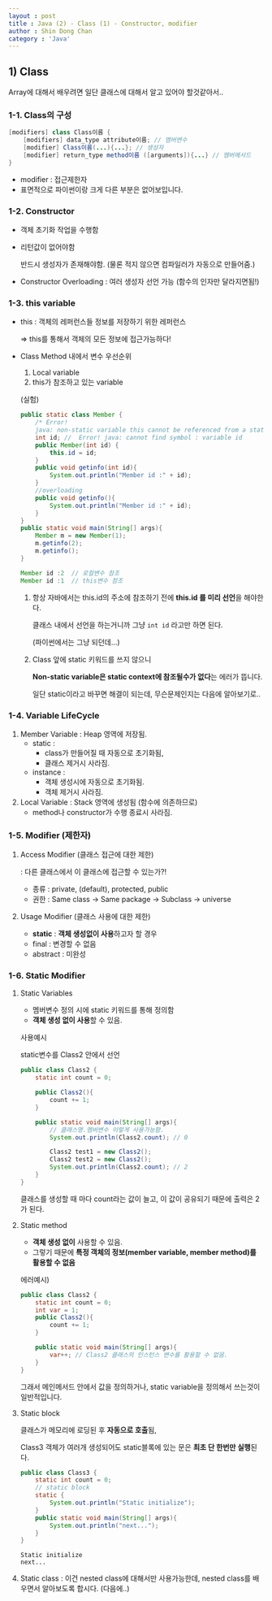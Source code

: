 ```yaml
---
layout : post
title : Java (2) - Class (1) - Constructor, modifier
author : Shin Dong Chan
category : 'Java'
---
```


## 1) Class

Array에 대해서 배우려면 일단 클래스에 대해서 알고 있어야 할것같아서..

### 1-1. Class의 구성

```java
[modifiers] class Class이름 {
    [modifiers] data_type attribute이름; // 멤버변수
    [modifier] Class이름(...){...}; // 생성자
    [modifier] return_type method이름 ([arguments]){...} // 멤버메서드
}
```

- modifier : 접근제한자
- 표면적으로 파이썬이랑 크게 다른 부분은 없어보입니다.

### 1-2. Constructor

- 객체 초기화 작업을 수행함

- 리턴값이 없어야함

  반드시 생성자가 존재해야함. (물론 적지 않으면 컴파일러가 자동으로 만들어줌.)

- Constructor Overloading : 여러 생성자 선언 가능 (함수의 인자만 달라지면됨!)

### 1-3. this variable

- this : 객체의 레퍼런스들 정보를 저장하기 위한 레퍼런스

  => this를 통해서 객체의 모든 정보에 접근가능하다!

- Class Method 내에서 변수 우선순위

  1. Local variable
  2. this가 참조하고 있는 variable

  (실험)

  ```java
  public static class Member {
      /* Error!
      java: non-static variable this cannot be referenced from a static context */
      int id; //  Error! java: cannot find symbol : variable id
      public Member(int id) {
          this.id = id;
      }
      public void getinfo(int id){
          System.out.println("Member id :" + id);
      }
      //overloading
      public void getinfo(){
          System.out.println("Member id :" + id);
      }
  }
  public static void main(String[] args){
      Member m = new Member(1);
      m.getinfo(2);
      m.getinfo();
  }
  ```

  ```java
  Member id :2  // 로컬변수 참조
  Member id :1  // this변수 참조
  ```

  1. 항상 자바에서는 this.id의 주소에 참조하기 전에 **this.id 를 미리 선언**을 해야한다.

     클래스 내에서 선언을 하는거니까 그냥 `int id` 라고만 하면 된다.

     (파이썬에서는 그냥 되던데...)

  2. Class 앞에 static 키워드를 쓰지 않으니 

     **Non-static variable은 static context에 참조될수가 없다**는 에러가 뜹니다. 

     일단 static이라고 바꾸면 해결이 되는데, 무슨문제인지는 다음에 알아보기로..

### 1-4. Variable LifeCycle

1. Member Variable : Heap 영역에 저장됨.
   - static : 
     - class가 만들어질 때 자동으로 초기화됨, 
     - 클래스 제거시 사라짐.
   - instance :
     - 객체 생성시에 자동으로 초기화됨. 
     - 객체 제거시 사라짐.
2. Local Variable : Stack 영역에 생성됨 (함수에 의존하므로)
   - method나 constructor가 수행 종료시 사라짐.

### 1-5. Modifier (제한자)

1. Access Modifier (클래스 접근에 대한 제한)

   : 다른 클래스에서 이 클래스에 접근할 수 있는가?!

   - 종류 : private, (default), protected, public
   - 권한 : Same class -> Same package -> Subclass -> universe

2. Usage Modifier (클래스 사용에 대한 제한)

   - **static** : **객체 생성없이 사용**하고자 할 경우
   - final : 변경할 수 없음
   - abstract : 미완성

### 1-6. Static Modifier

1. Static Variables

   - 멤버변수 정의 시에 static 키워드를 통해 정의함
   - **객체 생성 없이 사용**할 수 있음.

   사용예시

   static변수를 Class2 안에서 선언

   ```java
   public class Class2 {
       static int count = 0;
   
       public Class2(){
           count += 1;
       }
   
       public static void main(String[] args){
           // 클래스명.멤버변수 이렇게 사용가능함.
           System.out.println(Class2.count); // 0
   
           Class2 test1 = new Class2();
           Class2 test2 = new Class2();
           System.out.println(Class2.count); // 2 
       }
   }
   ```

   클래스를 생성할 때 마다 count라는 값이 늘고, 이 값이 공유되기 때문에 출력은 2가 된다.

2. Static method

   - **객체 생성 없이** 사용할 수 있음.
   - 그렇기 때문에 **특정 객체의 정보(member variable, member method)를 활용할 수 없음**

   에러예시)

   ```java
   public class Class2 {
       static int count = 0;
       int var = 1;
       public Class2(){
           count += 1;
       }
   
       public static void main(String[] args){
           var++; // Class2 클래스의 인스턴스 변수를 활용할 수 없음.
       }
   }
   ```

   그래서 메인메서드 안에서 값을 정의하거나, static variable을 정의해서 쓰는것이 일반적입니다.

3. Static block

   클래스가 메모리에 로딩된 후 **자동으로 호출**됨,

   Class3 객체가 여러개 생성되어도 static블록에 있는 문은 **최초 단 한번만 실행**된다.

   ```java
   public class Class3 {
       static int count = 0;
       // static block
       static {
           System.out.println("Static initialize");
       }
       public static void main(String[] args){
           System.out.println("next...");
       }
   }
   ```

   ```
   Static initialize
   next...
   ```

4. Static class : 이건 nested class에 대해서만 사용가능한데, nested class를 배우면서 알아보도록 합시다. (다음에..)